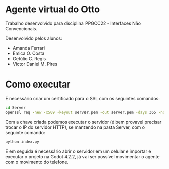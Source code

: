 # Agente virtual do Otto

Trabalho desenvolvido para disciplina PPGCC22 - Interfaces Não Convencionais.

Desenvolvido pelos alunos:
- Amanda Ferrari
- Emica O. Costa
- Getúlio C. Regis
- Victor Daniel M. Pires

# Como executar

É necessário criar um certificado para o SSL com os seguintes comandos:

```bash
cd Server
openssl req -new -x509 -keyout server.pem -out server.pem -days 365 -nodes
```

Com a chave criada podemos executar o servidor (é bem provavel precisar trocar o IP do servidor HTTP), se mantendo na pasta Server, com o seguinte comando:
```bash
python index.py
```

E em seguida é necessário abrir o servidor em um celular e importar e executar o projeto na Godot 4.2.2, já vai ser possível movimentar o agente com o movimento do telefone.
